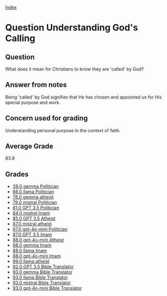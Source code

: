 
[Index](../../index.md)
# Question Understanding God's Calling
## Question
What does it mean for Christians to know they are 'called' by God?

## Answer from notes
Being 'called' by God signifies that He has chosen and appointed us for His special purpose and work.

## Concern used for grading
Understanding personal purpose in the context of faith.

## Average Grade
83.9

## Grades
 * [39.0 gemma Politician](../answers/gemma_Politician/Understanding_God_s_Calling.md)
 * [66.0 llama Politician](../answers/llama_Politician/Understanding_God_s_Calling.md)
 * [78.0 gemma atheist](../answers/gemma_atheist/Understanding_God_s_Calling.md)
 * [79.0 mistral Politician](../answers/mistral_Politician/Understanding_God_s_Calling.md)
 * [81.0 GPT 3.5 Politician](../answers/GPT_3.5_Politician/Understanding_God_s_Calling.md)
 * [84.0 mistral Imam](../answers/mistral_Imam/Understanding_God_s_Calling.md)
 * [85.0 GPT 3.5 Atheist](../answers/GPT_3.5_Atheist/Understanding_God_s_Calling.md)
 * [87.0 mistral atheist](../answers/mistral_atheist/Understanding_God_s_Calling.md)
 * [87.0 gpt-4o-mini Politician](../answers/gpt-4o-mini_Politician/Understanding_God_s_Calling.md)
 * [87.0 GPT 3.5 Imam](../answers/GPT_3.5_Imam/Understanding_God_s_Calling.md)
 * [88.0 gpt-4o-mini Atheist](../answers/gpt-4o-mini_Atheist/Understanding_God_s_Calling.md)
 * [88.0 gemma Imam](../answers/gemma_Imam/Understanding_God_s_Calling.md)
 * [88.0 llama Imam](../answers/llama_Imam/Understanding_God_s_Calling.md)
 * [88.0 gpt-4o-mini Imam](../answers/gpt-4o-mini_Imam/Understanding_God_s_Calling.md)
 * [89.0 llama atheist](../answers/llama_atheist/Understanding_God_s_Calling.md)
 * [92.0 GPT 3.5 Bible Translator](../answers/GPT_3.5_Bible_Translator/Understanding_God_s_Calling.md)
 * [93.0 gemma Bible Translator](../answers/gemma_Bible_Translator/Understanding_God_s_Calling.md)
 * [93.0 llama Bible Translator](../answers/llama_Bible_Translator/Understanding_God_s_Calling.md)
 * [93.0 mistral Bible Translator](../answers/mistral_Bible_Translator/Understanding_God_s_Calling.md)
 * [93.0 gpt-4o-mini Bible Translator](../answers/gpt-4o-mini_Bible_Translator/Understanding_God_s_Calling.md)

